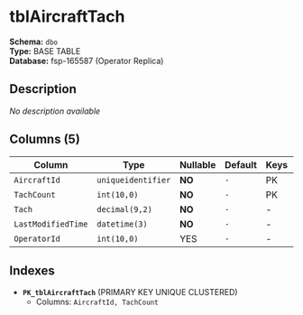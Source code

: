 # tblAircraftTach

**Schema:** `dbo`  
**Type:** BASE TABLE  
**Database:** fsp-165587 (Operator Replica)

## Description

*No description available*

## Columns (5)

| Column | Type | Nullable | Default | Keys | Description |
|--------|------|----------|---------|------|-------------|
| `AircraftId` | `uniqueidentifier` | **NO** | `-` | PK | - |
| `TachCount` | `int(10,0)` | **NO** | `-` | PK | - |
| `Tach` | `decimal(9,2)` | **NO** | `-` | - | - |
| `LastModifiedTime` | `datetime(3)` | **NO** | `-` | - | - |
| `OperatorId` | `int(10,0)` | YES | `-` | - | - |

## Indexes

- **`PK_tblAircraftTach`** (PRIMARY KEY UNIQUE CLUSTERED)
  - Columns: `AircraftId, TachCount`
